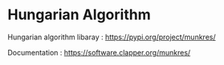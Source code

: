 # Hungarian Algorithm

Hungarian algorithm libaray : https://pypi.org/project/munkres/

Documentation : https://software.clapper.org/munkres/